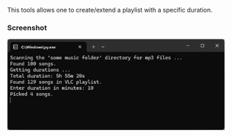 This tools allows one to create/extend a playlist with a specific duration.

### Screenshot

![screenshot of the terminal window](ss.png)
